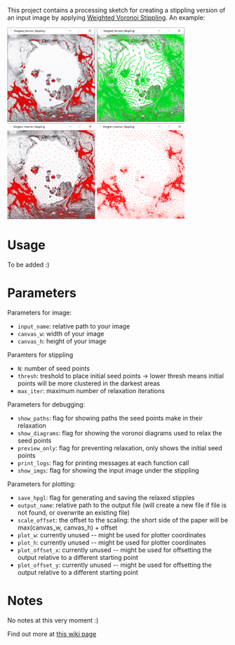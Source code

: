 This project contains a processing sketch for creating a stippling version of an input image by applying [Weighted Voronoi Stippling](https://www.cs.ubc.ca/labs/imager/tr/2002/secord2002b/secord.2002b.pdf). An example: 

<img src="EXAMPLES/stippling_1.png" alt="photo" width="200"/> <img src="EXAMPLES/stippling_2.png" alt="photo" width="200"/> <img src="EXAMPLES/stippling_3.png" alt="photo" width="200"/> <img src="EXAMPLES/stippling_4.png" alt="photo" width="200"/>

# Usage
To be added :)

# Parameters
Parameters for image:
* `input_name`: relative path to your image 
* `canvas_w`: width of your image
* `canvas_h`: height of your image

Paramters for stippling
* `N`: number of seed points
* `thresh`: treshold to place initial seed points -> lower thresh means initial points will be more clustered in the darkest areas
* `max_iter`: maximum number of relaxation iterations

Parameters for debugging:
* `show_paths`: flag for showing paths the seed points make in their relaxation
* `show_diagrams`: flag for showing the voronoi diagrams used to relax the seed points
* `preview_only`: flag for preventing relaxation, only shows the initial seed points
* `print_logs`: flag for printing messages at each function call
* `show_imgs`: flag for showing the input image under the stippling

Parameters for plotting:
* `save_hpgl`: flag for generating and saving the relaxed stipples
* `output_name`: relative path to the output file (will create a new file if file is not found, or overwrite an existing file)
* `scale_offset`: the offset to the scaling: the short side of the paper will be max(canvas_w, canvas_h) + offset
* `plot_w`: currently unused -- might be used for plotter coordinates
* `plot_h`: currently unused -- might be used for plotter coordinates
* `plot_offset_x`: currently unused -- might be used for offsetting the output relative to a different starting point
* `plot_offset_y`: currently unused -- might be used for offsetting the output relative to a different starting point

# Notes
No notes at this very moment :)

Find out more at [this wiki page](https://pzwiki.wdka.nl/mediadesign/User:Thijshijsijsjss/Pen_Plotting_Panache/Plotillism)
